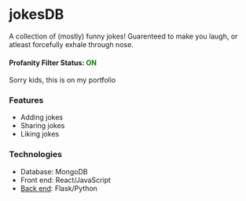 # jokesDB

A collection of (mostly) funny jokes! Guarenteed to make you laugh, or atleast forcefully exhale through nose. 

#### Profanity Filter Status: <font color="green">ON</font>
Sorry kids, this is on my portfolio

### Features
- Adding jokes
- Sharing jokes
- Liking jokes

### Technologies

- Database: MongoDB
- Front end: React/JavaScript
- [Back end](https://github.com/bmai53/jokes-db-flask-backend): Flask/Python

